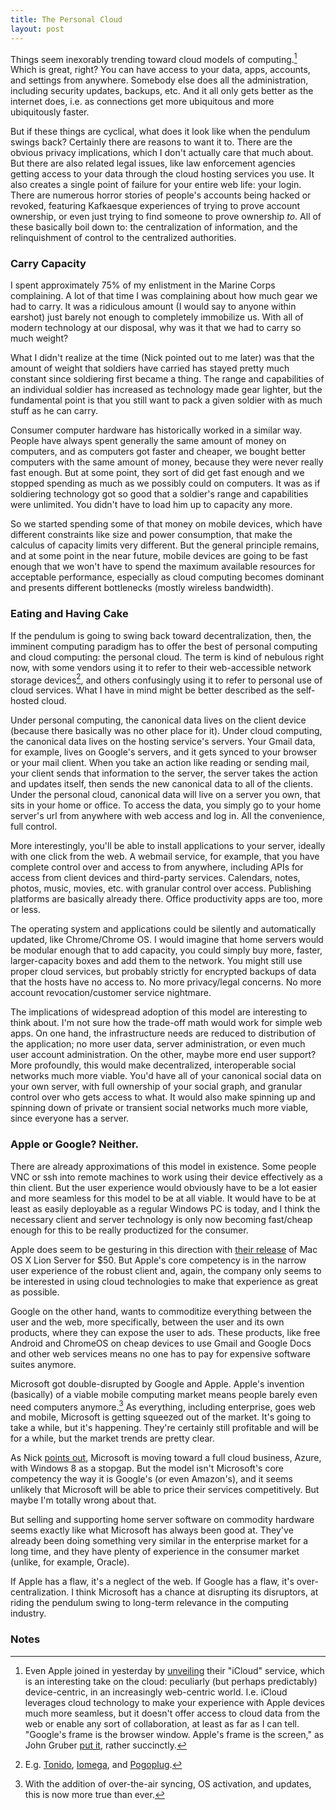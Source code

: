 ```yaml
---
title: The Personal Cloud
layout: post
---
```


Things seem inexorably trending toward cloud models of
computing.[^1] Which is great, right? You can have access to your
data, apps, accounts, and settings from anywhere. Somebody else does all
the administration, including security updates, backups, etc. And it all
only gets better as the internet does, i.e. as connections get more
ubiquitous and more ubiquitously faster.

But if these things are cyclical, what does it look like when the
pendulum swings back? Certainly there are reasons to want it to. There
are the obvious privacy implications, which I don't actually care that
much about. But there are also related legal issues, like law
enforcement agencies getting access to your data through the cloud
hosting services you use. It also creates a single point of failure for
your entire web life: your login. There are numerous horror stories of
people's accounts being hacked or revoked, featuring Kafkaesque
experiences of trying to prove account ownership, or even just trying to
find someone to prove ownership *to*. All of these basically boil down
to: the centralization of information, and the relinquishment of control
to the centralized authorities.

### Carry Capacity

I spent approximately 75% of my enlistment in the Marine Corps
complaining. A lot of that time I was complaining about how much gear we
had to carry. It was a ridiculous amount (I would say to anyone within
earshot) just barely not enough to completely immobilize us. With all of
modern technology at our disposal, why was it that we had to carry so
much weight?

What I didn't realize at the time (Nick pointed out to me later) was
that the amount of weight that soldiers have carried has stayed pretty
much constant since soldiering first became a thing. The range and
capabilities of an individual soldier has increased as technology made
gear lighter, but the fundamental point is that you still want to pack a
given soldier with as much stuff as he can carry.

Consumer computer hardware has historically worked in a similar way.
People have always spent generally the same amount of money on
computers, and as computers got faster and cheaper, we bought better
computers with the same amount of money, because they were never really
fast enough. But at some point, they sort of did get fast enough and we
stopped spending as much as we possibly could on computers. It was as if
soldiering technology got so good that a soldier's range and
capabilities were unlimited. You didn't have to load him up to capacity
any more.

So we started spending some of that money on mobile devices, which have
different constraints like size and power consumption, that make the
calculus of capacity limits very different. But the general principle
remains, and at some point in the near future, mobile devices are going
to be fast enough that we won't have to spend the maximum available
resources for acceptable performance, especially as cloud computing
becomes dominant and presents different bottlenecks (mostly wireless
bandwidth).

### Eating and Having Cake

If the pendulum is going to swing back toward decentralization, then,
the imminent computing paradigm has to offer the best of personal
computing and cloud computing: the personal cloud. The term is kind of
nebulous right now, with some vendors using it to refer to their
web-accessible network storage devices[^2], and others
confusingly using it to refer to personal use of cloud services. What I
have in mind might be better described as the self-hosted cloud.

Under personal computing, the canonical data lives on the client device
(because there basically was no other place for it). Under cloud
computing, the canonical data lives on the hosting service's servers.
Your Gmail data, for example, lives on Google's servers, and it gets
synced to your browser or your mail client. When you take an action like
reading or sending mail, your client sends that information to the
server, the server takes the action and updates itself, then sends the
new canonical data to all of the clients. Under the personal cloud,
canonical data will live on a server you own, that sits in your home or
office. To access the data, you simply go to your home server's url from
anywhere with web access and log in. All the convenience, full control.

More interestingly, you'll be able to install applications to your
server, ideally with one click from the web. A webmail service, for
example, that you have complete control over and access to from
anywhere, including APIs for access from client devices and third-party
services. Calendars, notes, photos, music, movies, etc. with granular
control over access. Publishing platforms are basically already there.
Office productivity apps are too, more or less.

The operating system and applications could be silently and
automatically updated, like Chrome/Chrome OS. I would imagine that home
servers would be modular enough that to add capacity, you could simply
buy more, faster, larger-capacity boxes and add them to the network. You
might still use proper cloud services, but probably strictly for
encrypted backups of data that the hosts have no access to. No more
privacy/legal concerns. No more account revocation/customer service
nightmare.

The implications of widespread adoption of this model are interesting to
think about. I'm not sure how the trade-off math would work for simple
web apps. On one hand, the infrastructure needs are reduced to
distribution of the application; no more user data, server
administration, or even much user account administration. On the other,
maybe more end user support? More profoundly, this would make
decentralized, interoperable social networks much more viable. You'd
have all of your canonical social data on your own server, with full
ownership of your social graph, and granular control over who gets
access to what. It would also make spinning up and spinning down of
private or transient social networks much more viable, since everyone
has a server.

### Apple or Google? Neither.

There are already approximations of this model in existence. Some people
VNC or ssh into remote machines to work using their device effectively
as a thin client. But the user experience would obviously have to be a
lot easier and more seamless for this model to be at all viable. It
would have to be at least as easily deployable as a regular Windows PC
is today, and I think the necessary client and server technology is only
now becoming fast/cheap enough for this to be really productized for the
consumer.

Apple does seem to be gesturing in this direction with [their
release](http://thisismynext.com/2011/06/06/mac-os-lion-server-runs-50-july-adds-ipad-file-sharing-ios-push-notification-support/)
of Mac OS X Lion Server for $50. But Apple's core competency is in the
narrow user experience of the robust client and, again, the company only
seems to be interested in using cloud technologies to make that
experience as great as possible.

Google on the other hand, wants to commoditize everything between the
user and the web, more specifically, between the user and its own
products, where they can expose the user to ads. These products, like
free Android and ChromeOS on cheap devices to use Gmail and Google Docs
and other web services means no one has to pay for expensive software
suites anymore.

Microsoft got double-disrupted by Google and Apple. Apple's invention
(basically) of a viable mobile computing market means people barely even
need computers anymore.[^3] As everything, including enterprise,
goes web and mobile, Microsoft is getting squeezed out of the market.
It's going to take a while, but it's happening. They're certainly still
profitable and will be for a while, but the market trends are pretty
clear.

As Nick [points
out](http://blog.byjoemoon.com/post/6228050657/windows-8#comment-219607914),
Microsoft is moving toward a full cloud business, Azure, with Windows 8
as a stopgap. But the model isn't Microsoft's core competency the way it
is Google's (or even Amazon's), and it seems unlikely that Microsoft
will be able to price their services competitively. But maybe I'm
totally wrong about that.

But selling and supporting home server software on commodity hardware
seems exactly like what Microsoft has always been good at. They've
already been doing something very similar in the enterprise market for a
long time, and they have plenty of experience in the consumer market
(unlike, for example, Oracle).

If Apple has a flaw, it's a neglect of the web. If Google has a flaw,
it's over-centralization. I think Microsoft has a chance at disrupting
its disruptors, at riding the pendulum swing to long-term relevance in
the computing industry.

### Notes

[^1]: Even Apple joined in yesterday by
    [unveiling](http://thisismynext.com/2011/06/06/icloud-announced-apple-wwdc/)
    their "iCloud" service, which is an interesting take on the cloud:
    peculiarly (but perhaps predictably) device-centric, in an
    increasingly web-centric world. I.e. iCloud leverages cloud
    technology to make your experience with Apple devices much more
    seamless, but it doesn't offer access to cloud data from the web or
    enable any sort of collaboration, at least as far as I can tell.
    "Google's frame is the browser window. Apple's frame is the screen,"
    as John Gruber [put it](http://daringfireball.net/2011/06/demoted),
    rather succinctly. 

[^2]: E.g. [Tonido](http://www.tonido.com/),
    [Iomega](http://www.iomegacloud.com/landing_page.php), and
    [Pogoplug](http://www.pogoplug.com/).
    

[^3]: With the addition of over-the-air syncing, OS activation, and
    updates, this is now more true than ever.
